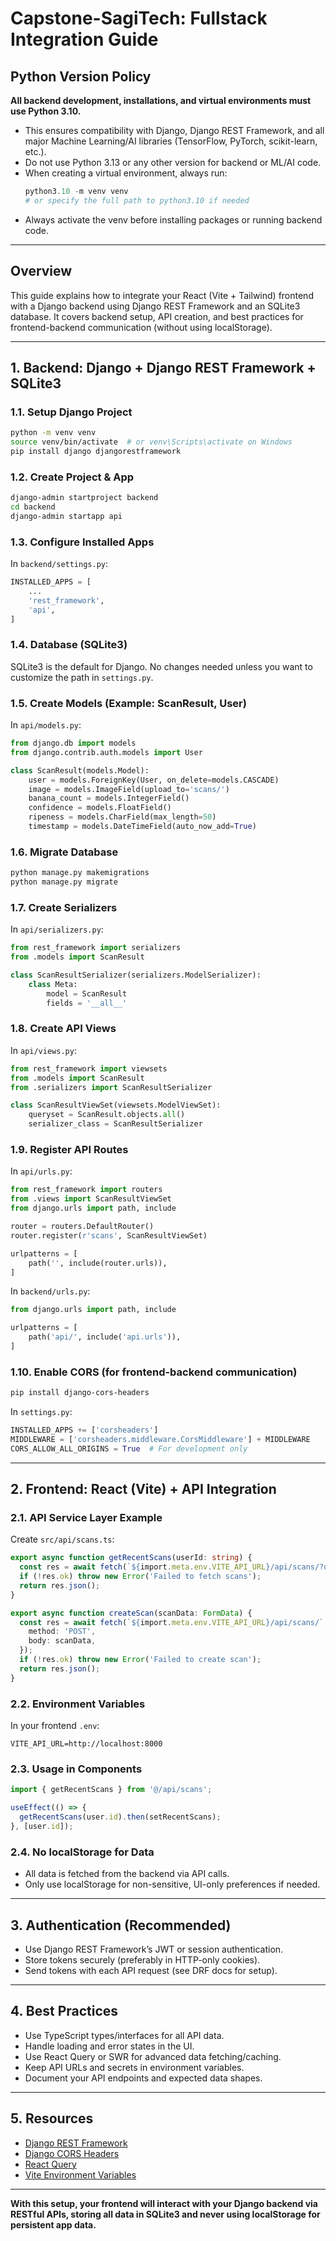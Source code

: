 # Capstone-SagiTech: Fullstack Integration Guide

## Python Version Policy
**All backend development, installations, and virtual environments must use Python 3.10.**
- This ensures compatibility with Django, Django REST Framework, and all major Machine Learning/AI libraries (TensorFlow, PyTorch, scikit-learn, etc.).
- Do not use Python 3.13 or any other version for backend or ML/AI code.
- When creating a virtual environment, always run:
  ```powershell
  python3.10 -m venv venv
  # or specify the full path to python3.10 if needed
  ```
- Always activate the venv before installing packages or running backend code.

---

## Overview
This guide explains how to integrate your React (Vite + Tailwind) frontend with a Django backend using Django REST Framework and an SQLite3 database. It covers backend setup, API creation, and best practices for frontend-backend communication (without using localStorage).

---

## 1. Backend: Django + Django REST Framework + SQLite3

### 1.1. Setup Django Project
```bash
python -m venv venv
source venv/bin/activate  # or venv\Scripts\activate on Windows
pip install django djangorestframework
```

### 1.2. Create Project & App
```bash
django-admin startproject backend
cd backend
django-admin startapp api
```

### 1.3. Configure Installed Apps
In `backend/settings.py`:
```python
INSTALLED_APPS = [
    ...
    'rest_framework',
    'api',
]
```

### 1.4. Database (SQLite3)
SQLite3 is the default for Django. No changes needed unless you want to customize the path in `settings.py`.

### 1.5. Create Models (Example: ScanResult, User)
In `api/models.py`:
```python
from django.db import models
from django.contrib.auth.models import User

class ScanResult(models.Model):
    user = models.ForeignKey(User, on_delete=models.CASCADE)
    image = models.ImageField(upload_to='scans/')
    banana_count = models.IntegerField()
    confidence = models.FloatField()
    ripeness = models.CharField(max_length=50)
    timestamp = models.DateTimeField(auto_now_add=True)
```

### 1.6. Migrate Database
```bash
python manage.py makemigrations
python manage.py migrate
```

### 1.7. Create Serializers
In `api/serializers.py`:
```python
from rest_framework import serializers
from .models import ScanResult

class ScanResultSerializer(serializers.ModelSerializer):
    class Meta:
        model = ScanResult
        fields = '__all__'
```

### 1.8. Create API Views
In `api/views.py`:
```python
from rest_framework import viewsets
from .models import ScanResult
from .serializers import ScanResultSerializer

class ScanResultViewSet(viewsets.ModelViewSet):
    queryset = ScanResult.objects.all()
    serializer_class = ScanResultSerializer
```

### 1.9. Register API Routes
In `api/urls.py`:
```python
from rest_framework import routers
from .views import ScanResultViewSet
from django.urls import path, include

router = routers.DefaultRouter()
router.register(r'scans', ScanResultViewSet)

urlpatterns = [
    path('', include(router.urls)),
]
```
In `backend/urls.py`:
```python
from django.urls import path, include

urlpatterns = [
    path('api/', include('api.urls')),
]
```

### 1.10. Enable CORS (for frontend-backend communication)
```bash
pip install django-cors-headers
```
In `settings.py`:
```python
INSTALLED_APPS += ['corsheaders']
MIDDLEWARE = ['corsheaders.middleware.CorsMiddleware'] + MIDDLEWARE
CORS_ALLOW_ALL_ORIGINS = True  # For development only
```

---

## 2. Frontend: React (Vite) + API Integration

### 2.1. API Service Layer Example
Create `src/api/scans.ts`:
```ts
export async function getRecentScans(userId: string) {
  const res = await fetch(`${import.meta.env.VITE_API_URL}/api/scans/?user=${userId}`);
  if (!res.ok) throw new Error('Failed to fetch scans');
  return res.json();
}

export async function createScan(scanData: FormData) {
  const res = await fetch(`${import.meta.env.VITE_API_URL}/api/scans/`, {
    method: 'POST',
    body: scanData,
  });
  if (!res.ok) throw new Error('Failed to create scan');
  return res.json();
}
```

### 2.2. Environment Variables
In your frontend `.env`:
```
VITE_API_URL=http://localhost:8000
```

### 2.3. Usage in Components
```ts
import { getRecentScans } from '@/api/scans';

useEffect(() => {
  getRecentScans(user.id).then(setRecentScans);
}, [user.id]);
```

### 2.4. No localStorage for Data
- All data is fetched from the backend via API calls.
- Only use localStorage for non-sensitive, UI-only preferences if needed.

---

## 3. Authentication (Recommended)
- Use Django REST Framework’s JWT or session authentication.
- Store tokens securely (preferably in HTTP-only cookies).
- Send tokens with each API request (see DRF docs for setup).

---

## 4. Best Practices
- Use TypeScript types/interfaces for all API data.
- Handle loading and error states in the UI.
- Use React Query or SWR for advanced data fetching/caching.
- Keep API URLs and secrets in environment variables.
- Document your API endpoints and expected data shapes.

---

## 5. Resources
- [Django REST Framework](https://www.django-rest-framework.org/)
- [Django CORS Headers](https://pypi.org/project/django-cors-headers/)
- [React Query](https://tanstack.com/query/latest)
- [Vite Environment Variables](https://vitejs.dev/guide/env-and-mode.html)

---

**With this setup, your frontend will interact with your Django backend via RESTful APIs, storing all data in SQLite3 and never using localStorage for persistent app data.** 